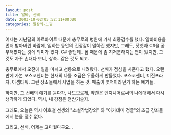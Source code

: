 ```yaml
---
layout: post
title: 알바, 선배
date: 2003-10-02T05:52:11+00:00
categories: 일상의-느낌
---
```

어제는 지난달의 아르바이트 때문에 충무로의 병원에 가서 최종검수를 했다. 알바비용을 먼저 받아버린 바람에, 일하는 동안의 긴장감이 덜하긴 했지만, 그래도, 닷넷과 C#을 공부해봤다는 것에 의미가 있다. C# 좋던데.. 폼 때문에 좀 지저분해지는 면이 있지만, 그것도 자꾸 손대다 보니, 상속.. 같은 것도 되고.

충무로에서 오전에 일을 마치고 선릉으로 내려왔다. 선배가 점심을 사준다고 했다. 오랜만에 가본 포스코센터는 현재의 나를 조금은 우울하게 만들었다. 포스코센터, 미진프라자, 아셈타워. 그런 장소들에서 사업을 하는 것. 매출이 몇억이라던가 하는 얘기들.

하지만, 그 선배의 얘기를 듣다가, 나도모르게, 약간은 엔지니어로써의 나에대해서 다시 생각하게 되었다. 역시, 내 강점은 전산기술자.

그래도, 오늘은 역시 이호철 선생의 "소설작법강의" 와 "아카데미 정글"의 초급 강좌들에서 눈을 뗄수 없다.

그리고, 선배, 어제는 고마웠다구요...
